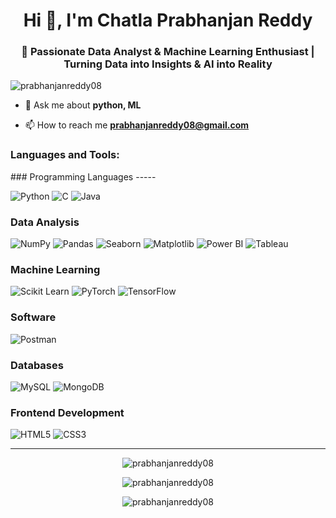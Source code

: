 <h1 align="center">Hi 👋, I'm Chatla Prabhanjan Reddy</h1>
<h3 align="center">🚀 Passionate Data Analyst & Machine Learning Enthusiast | Turning Data into Insights & AI into Reality</h3>

<p align="left"> <img src="https://komarev.com/ghpvc/?username=prabhanjanreddy08&label=Profile%20views&color=0e75b6&style=flat" alt="prabhanjanreddy08" /> </p>


- 💬 Ask me about **python, ML**

- 📫 How to reach me **prabhanjanreddy08@gmail.com**


<p align="left">
</p>

<h3 align="left">Languages and Tools:</h3>
### Programming Languages
-----

![Python](https://img.shields.io/badge/Python-3776AB?style=for-the-badge&logo=python&logoColor=white)
![C](https://img.shields.io/badge/C-A8B9CC?style=for-the-badge&logo=c&logoColor=white)
![Java](https://img.shields.io/badge/Java-007396?style=for-the-badge&logo=java&logoColor=white)


### Data Analysis
![NumPy](https://img.shields.io/badge/NumPy-013243?style=for-the-badge&logo=numpy&logoColor=white)
![Pandas](https://img.shields.io/badge/Pandas-150458?style=for-the-badge&logo=pandas&logoColor=white)
![Seaborn](https://img.shields.io/badge/Seaborn-3F4F75?style=for-the-badge&logo=seaborn&logoColor=white)
![Matplotlib](https://img.shields.io/badge/Matplotlib-5C3EE8?style=for-the-badge&logo=matplotlib&logoColor=white)
![Power BI](https://img.shields.io/badge/Power%20BI-F2C811?style=for-the-badge&logo=powerbi&logoColor=black)
![Tableau](https://img.shields.io/badge/Tableau-E97627?style=for-the-badge&logo=tableau&logoColor=white)


### Machine Learning
![Scikit Learn](https://img.shields.io/badge/Scikit%20Learn-F7931E?style=for-the-badge&logo=scikitlearn&logoColor=white)
![PyTorch](https://img.shields.io/badge/PyTorch-EE4C2C?style=for-the-badge&logo=pytorch&logoColor=white)
![TensorFlow](https://img.shields.io/badge/TensorFlow-FF6F00?style=for-the-badge&logo=tensorflow&logoColor=white)

### Software

![Postman](https://img.shields.io/badge/Postman-FF6C37?style=for-the-badge&logo=postman&logoColor=white)


### Databases
![MySQL](https://img.shields.io/badge/MySQL-4479A1?style=for-the-badge&logo=mysql&logoColor=white)
![MongoDB](https://img.shields.io/badge/MongoDB-47A248?style=for-the-badge&logo=mongodb&logoColor=white)

### Frontend Development
![HTML5](https://img.shields.io/badge/HTML5-E34F26?style=for-the-badge&logo=html5&logoColor=white)
![CSS3](https://img.shields.io/badge/CSS3-1572B6?style=for-the-badge&logo=css3&logoColor=white)


---


<p align="center">
<img align="center" src="https://github-readme-stats.vercel.app/api?username=prabhanjanreddy08&show_icons=true&locale=en" alt="prabhanjanreddy08" />
</p>

<p align="center">
<img align="center" src="https://github-readme-streak-stats.herokuapp.com/?user=prabhanjanreddy08&" alt="prabhanjanreddy08" />
</p>

<p align="center">
<img align="center" src="https://github-readme-stats.vercel.app/api/top-langs?username=prabhanjanreddy08&show_icons=true&locale=en&layout=compact" alt="prabhanjanreddy08" />
</p>
